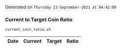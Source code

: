 Generated on `Thursday 23-September-2021 at 04:42:09`

### Current to Target Coin Ratio
`current_coin_ratio.sh`

Date|Current|Target|Ratio
---|---|---|---
